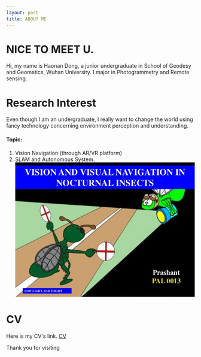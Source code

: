 ```yaml
---
layout: post
title: ABOUT ME
---
```

# NICE TO MEET U. 
Hi, my name is Haonan Dong, a junior undergraduate in School of Geodesy and Geomatics, Wuhan University. I major in Photogrammetry and Remote sensing.

# Research Interest
Even though I am an undergraduate, I really want to change the world using fancy technology concerning environment perception and understanding.

#### Topic:
1. Vision Navigation (through AR/VR platform)
2. SLAM and Autonomous System.
![navigation](https://github.com/Haonan-DONG/haonan-dong.github.io/raw/master/assets/img/vision-navigation.jpg)

# CV
Here is my CV's link.
[CV](https://github.com/haonan-dong/haonan-dong.github.io/blob/master/assets/files/CV.pdf)


Thank you for visiting
